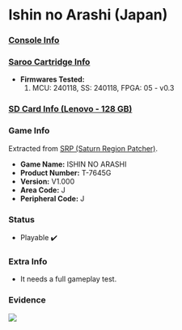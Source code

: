 # Ishin no Arashi (Japan)

### [Console Info](../../../../../Info/Consoles/VA13/README.md)

### [Saroo Cartridge Info](../../../../../Info/Cartridges/RetroGameParadiseStore/1.32F/README.md)

- <b>Firmwares Tested:</b>
  1. MCU: 240118, SS: 240118, FPGA: 05 - v0.3

### [SD Card Info (Lenovo - 128 GB)](../../../../../Info/SdCards/Lenovo/128GB/fat32/README.md)

### Game Info

Extracted from [SRP (Saturn Region Patcher)](https://segaxtreme.net/resources/saturn-region-patcher.81/download).

- <b>Game Name:</b> ISHIN NO ARASHI
- <b>Product Number:</b> T-7645G
- <b>Version:</b> V1.000
- <b>Area Code:</b> J
- <b>Peripheral Code:</b> J

### Status

- Playable :heavy_check_mark:

### Extra Info

- It needs a full gameplay test.

### Evidence

[![](https://img.youtube.com/vi/khcjzITP3DU/0.jpg)](https://www.youtube.com/watch?v=khcjzITP3DU)
